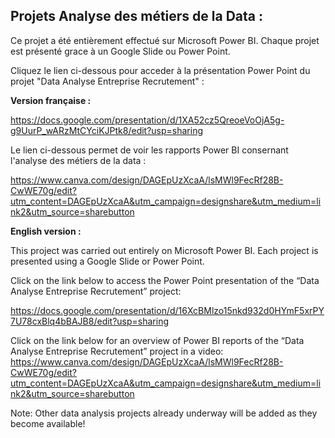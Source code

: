 ## Projets Analyse des métiers de la Data :

Ce projet a été entièrement effectué sur Microsoft Power BI. Chaque projet est présenté grace à un Google Slide ou Power Point. 

Cliquez le lien ci-dessous pour acceder à la présentation Power Point du projet "Data Analyse Entreprise Recrutement" :

**Version française :** 

https://docs.google.com/presentation/d/1XA52cz5QreoeVoOjA5g-g9UurP_wARzMtCYciKJPtk8/edit?usp=sharing

Le lien ci-dessous permet de voir les rapports Power BI consernant l'analyse des métiers de la data :

https://www.canva.com/design/DAGEpUzXcaA/lsMWl9FecRf28B-CwWE70g/edit?utm_content=DAGEpUzXcaA&utm_campaign=designshare&utm_medium=link2&utm_source=sharebutton


**English version :**

This project was carried out entirely on Microsoft Power BI. Each project is presented using a Google Slide or Power Point. 

Click on the link below to access the Power Point presentation of the “Data Analyse Entreprise Recrutement” project:

https://docs.google.com/presentation/d/16XcBMlzo15nkd932d0HYmF5xrPY7U78cxBlq4bBAJB8/edit?usp=sharing

Click on the link below for an overview of Power BI reports of the “Data Analyse Entreprise Recrutement” project in a video: https://www.canva.com/design/DAGEpUzXcaA/lsMWl9FecRf28B-CwWE70g/edit?utm_content=DAGEpUzXcaA&utm_campaign=designshare&utm_medium=link2&utm_source=sharebutton

Note: Other data analysis projects already underway will be added as they become available!
